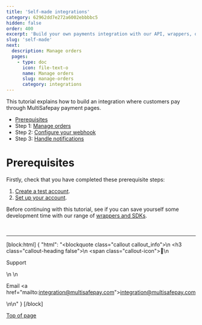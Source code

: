 ```yaml
---
title: 'Self-made integrations'
category: 62962dd7e272a6002ebbbbc5
hidden: false
order: 400
excerpt: 'Build your own payments integration with our API, wrappers, or SDKs.'
slug: 'self-made'
next:
  description: Manage orders
  pages:
    - type: doc
      icon: file-text-o
      name: Manage orders
      slug: manage-orders
      category: integrations
---
```


This tutorial explains how to build an integration where customers pay through MultiSafepay payment pages.

- [Prerequisites](#prerequisites)
- Step 1: [Manage orders](/docs/manage-orders/)
- Step 2: [Configure your webhook](/docs/configure-your-webhook/)
- Step 3: [Handle notifications](/docs/handle-notifications/)

# Prerequisites

Firstly, check that you have completed these prerequisite steps:

1. [Create a test account](/docs/getting-started-guide#1-create-a-free-test-account).
2. [Set up your account](/docs/getting-started-guide#2-set-up-your-account).

Before continuing with this tutorial, see if you can save yourself some development time with our range of [wrappers and SDKs](/docs/wrappers-sdks/).

<br>

---

[block:html]
{
  "html": "<blockquote class=\"callout callout_info\">\n    <h3 class=\"callout-heading false\">\n        <span class=\"callout-icon\">💬</span>\n        <p>Support</p>\n    </h3>\n    <p>Email <a href=\"mailto:integration@multisafepay.com\">integration@multisafepay.com</a></p>\n</blockquote>\n"
}
[/block]

[Top of page](#)